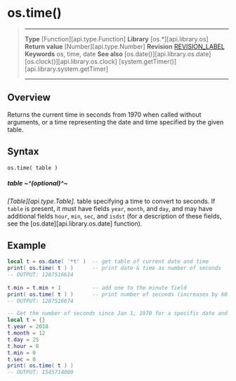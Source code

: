 
# os.time()

> --------------------- ------------------------------------------------------------------------------------------
> __Type__              [Function][api.type.Function]
> __Library__           [os.*][api.library.os]
> __Return value__      [Number][api.type.Number]
> __Revision__          [REVISION_LABEL](REVISION_URL)
> __Keywords__          os, time, date
> __See also__          [os.date()][api.library.os.date]
>                       [os.clock()][api.library.os.clock]
>                       [system.getTimer()][api.library.system.getTimer]
> --------------------- ------------------------------------------------------------------------------------------


## Overview

Returns the current time in seconds from 1970 when called without arguments, or a time representing the date and time specified by the given table.

## Syntax

	os.time( table )

##### table ~^(optional)^~
_[Table][api.type.Table]._ table specifying a time to convert to seconds. If `table` is present, it must have fields `year`, `month`, and `day`, and may have additional fields `hour`, `min`, `sec`, and `isdst` (for a description of these fields, see the [os.date][api.library.os.date] function).


## Example

`````lua
local t = os.date( '*t' )  -- get table of current date and time
print( os.time( t ) )      -- print date & time as number of seconds
-- OUTPUT: 1287516614
 
t.min = t.min + 1          -- add one to the minute field
print( os.time( t ) )      -- print number of seconds (increases by 60 seconds)
-- OUTPUT: 1287516674

-- Get the number of seconds since Jan 1, 1970 for a specific date and time
local t = {}
t.year = 2018
t.month = 12
t.day = 25
t.hour = 0
t.min = 0
t.sec = 0
print( os.time( t ) )
-- OUTPUT: 1545714000

`````
